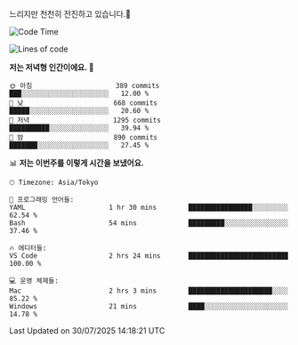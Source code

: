 느리지만 천천히 전진하고 있습니다.🐢

<!--START_SECTION:waka-->
![Code Time](http://img.shields.io/badge/Code%20Time-1%2C657%20hrs%2028%20mins-blue)

![Lines of code](https://img.shields.io/badge/%EC%A0%80%EB%8A%94%20%EC%97%AC%ED%83%9C%EA%B9%8C%EC%A7%80%20-925.8%20thousand%20%EC%A4%84%EC%9D%98%20%EC%BD%94%EB%93%9C%EB%A5%BC%20%EC%9E%91%EC%84%B1%ED%96%88%EC%96%B4%EC%9A%94.-blue)

**저는 저녁형 인간이에요. 🦉** 

```text
🌞 아침                     389 commits         ███░░░░░░░░░░░░░░░░░░░░░░   12.00 % 
🌆 낮　                     668 commits         █████░░░░░░░░░░░░░░░░░░░░   20.60 % 
🌃 저녁                     1295 commits        ██████████░░░░░░░░░░░░░░░   39.94 % 
🌙 밤　                     890 commits         ███████░░░░░░░░░░░░░░░░░░   27.45 % 
```


📊 **저는 이번주를 이렇게 시간을 보냈어요.** 

```text
🕑︎ Timezone: Asia/Tokyo

💬 프로그래밍 언어들: 
YAML                     1 hr 30 mins        ████████████████░░░░░░░░░   62.54 % 
Bash                     54 mins             █████████░░░░░░░░░░░░░░░░   37.46 % 

🔥 에디터들: 
VS Code                  2 hrs 24 mins       █████████████████████████   100.00 % 

💻 운영 체제들: 
Mac                      2 hrs 3 mins        █████████████████████░░░░   85.22 % 
Windows                  21 mins             ████░░░░░░░░░░░░░░░░░░░░░   14.78 % 
```


 Last Updated on 30/07/2025 14:18:21 UTC
<!--END_SECTION:waka-->
